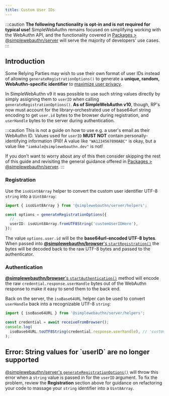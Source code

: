 ```yaml
---
title: Custom User IDs
---
```


:::caution
**The following functionality is opt-in and is not required for typical use!** SimpleWebAuthn remains focused on simplifying working with the WebAuthn API, and the functionality covered in [Packages &gt; @simplewebauthn/server](packages/server.md) will serve the majority of developers' use cases.
:::

## Introduction

Some Relying Parties may wish to use their own format of user IDs instead of allowing `generateRegistrationOptions()` to generate a **unique, random, WebAuthn-specific identifier** to [maximize user privacy](https://w3c.github.io/webauthn/#sctn-user-handle-privacy).

In SimpleWebAuthn v9 it was possible to use such string values directly by simply assigning them to `userID` when calling `generateRegistrationOptions()`. **As of SimpleWebAuthn v10**, though, RP's now must account for the library-orchestrated use of base64url string encoding to get `user.id` bytes to the browser during registration, and `userHandle` bytes to the server during authentication.

:::caution
This is not a guide on how to use e.g. a user's email as their WebAuthn ID. Values used for `userID` **MUST NOT** contain personally-identifying information (PII)! A value like `"WA1234567890ABC"` is okay, but a value like `"iamkale@simplewebauthn.dev"` is not!

If you don't want to worry about any of this then consider skipping the rest of this guide and revisiting the general guidance offered in [Packages &gt; @simplewebauthn/server](packages/server.md).
:::

### Registration

Use the `isoUint8Array` helper to convert the custom user identifier UTF-8 `string` into a `Uint8Array`:

```ts
import { isoUint8Array } from '@simplewebauthn/server/helpers';

const options = generateRegistrationOptions({
  // ...
  userID: isoUint8Array.fromUTF8String('customUserIDHere'),
});
```

The value `options.user.id` will be the **base64url-encoded UTF-8 bytes**. When passed into [**@simplewebauthn/browser**'s `startRegistration()`](packages/browser.mdx#startregistration) the bytes will be decoded back to the raw UTF-8 bytes and passed to the authenticator.

### Authentication

[**@simplewebauthn/browser**'s `startAuthentication()`](packages/browser.mdx#startauthentication) method will encode the raw `credential.response.userHandle` bytes out of the WebAuthn response to make it easy to send them to the back end.

Back on the server, the `isoBase64URL` helper can be used to convert `userHandle` back into a recognizable UTF-8 `string`:

```ts
import { isoBase64URL } from '@simplewebauthn/server/helpers';

const credential = await receiveFromBrowser();
console.log(
  isoBase64URL.toUTF8String(credential.response.userhandle), // 'customUserIDHere'
);
```

## Error: String values for \`userID\` are no longer supported

[@simplewebauthn/server's `generateRegistrationOptions()`](packages/server.md#1-generate-registration-options) will throw this error when a `string` value is passed in for the `userID` argument. To fix the problem, review the **Registration** section above for guidance on refactoring your code to massage your `string` identifier into a `Uint8Array`.
